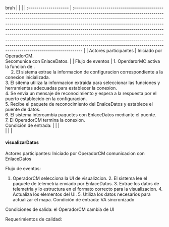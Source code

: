 bruh
|                       |                                                                                                                                                                                                                                                                                                                                                                                                                                                                                                                                                                                                                                                       |
| :-------------------- | :---------------------------------------------------------------------------------------------------------------------------------------------------------------------------------------------------------------------------------------------------------------------------------------------------------------------------------------------------------------------------------------------------------------------------------------------------------------------------------------------------------------------------------------------------------------------------------------------------------------------------------------------------- |
| Actores participantes | Iniciado por OperadorCM.<br>Secomunica con EnlaceDatos.                                                                                                                                                                                                                                                                                                                                                                                                                                                                                                                                                                                               |
| Flujo de eventos      | 1.  OperdarorMC activa la funcion de . <br>&emsp;	 2. El sistema extrae la informacion de configuracion correspondiente a la conexion inicializada.<br>	 3. El sitema utiliza la informacion extraida para seleccionar las funciones y herramientas adecuadas para establecer la conexion.<br>	 4. Se envia un mensaje de reconocimiento y espera a la respuesta por el puerto establecido en la configuracion.<br>	 5. Recibe el paquete de reconocimiento del EnalceDatos y establece el puente de datos.<br>	 6. El sistema intercambia paquetes con EnlaceDatos mediante el puente.<br>7. El OperadorCM  termina la conexion.<br>Condición de entrada:  |
|                       |                                                                                                                                                                                                                                                                                                                                                                                                                                                                                                                                                                                                                                                       
|                       |                                                                                                                                                                                                                                                                                                                                                                                                                                                              |

#### visualizarDatos
Actores participantes: 
Iniciado por OperadorCM
comunicacion con EnlaceDatos

Flujo de eventos: 
1. OperadorCM selecciona la UI de visualizcion.
	2. El sistema lee el paquete de telemetria enviado por EnlaceDatos.
	3. Extrae los datos de telemetria y lo estructura en el formato correcto para la visualizacion.
	4. Actualiza los elementos del UI.
	5. Utiliza los datos necesarios para actualizar el mapa.
Condición de entrada: 
VA sincronizado

Condiciones de salida: 
el OperadorCM cambia de UI

Requerimientos de calidad:
